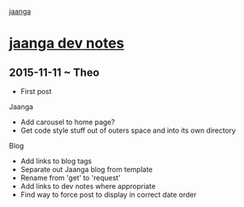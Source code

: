 [jaanga]( index.html )

[jaanga dev notes]( index.html#dev-notes )
==


## 2015-11-11 ~ Theo

* First post

Jaanga

* Add carousel to home page?
* Get code style stuff out of outers space and into its own directory

Blog

* Add links to blog tags
* Separate out Jaanga blog from template
* Rename from 'get' to 'request'
* Add links to dev notes where appropriate
* Find way to force post to display in correct date order


